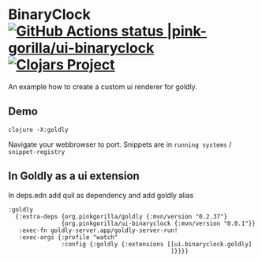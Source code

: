 # BinaryClock [![GitHub Actions status |pink-gorilla/ui-binaryclock](https://github.com/pink-gorilla/ui-binaryclock/workflows/CI/badge.svg)](https://github.com/pink-gorilla/ui-binaryclock/actions?workflow=CI)[![Clojars Project](https://img.shields.io/clojars/v/org.pinkgorilla/ui-binaryclock.svg)](https://clojars.org/org.pinkgorilla/ui-binaryclock)

An example how to create a custom ui renderer for goldly.

## Demo

```
clojure -X:goldly
```

Navigate your webbrowser to port. 
Snippets are in `running systems` / `snippet-registry`

## In Goldly as a ui extension

In deps.edn add quil as dependency and add goldly alias

```
:goldly
  {:extra-deps {org.pinkgorilla/goldly {:mvn/version "0.2.37"}
               {org.pinkgorilla/ui-binaryclock {:mvn/version "0.0.1"}}
   :exec-fn goldly-server.app/goldly-server-run!
   :exec-args {:profile "watch"
               :config {:goldly {:extensions [[ui.binaryclock.goldly]
                                              ]}}}}
```




